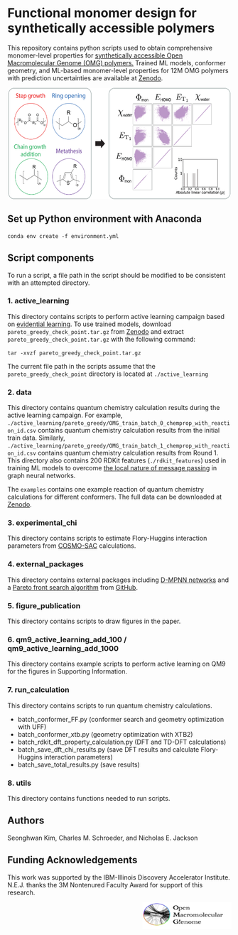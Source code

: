 # Functional monomer design for synthetically accessible polymers

This repository contains python scripts used to obtain comprehensive monomer-level properties for [synthetically accessible Open Macromolecular Genome (OMG) polymers.](https://pubs.acs.org/doi/10.1021/acspolymersau.3c00003) 
Trained ML models, conformer geometry, and ML-based monomer-level properties for 12M OMG polymers with prediction 
uncertainties are available at [Zenodo](https://zenodo.org/records/13863778).

<p align="center">
<img src="https://github.com/TheJacksonLab/OMG_PhysicalProperties/blob/main/figure_publication/TOC.png" width="500" height="250">
</p>

## Set up Python environment with Anaconda 
```
conda env create -f environment.yml
```

## Script components
To run a script, a file path in the script should be modified to be consistent with an attempted directory.

### 1. active_learning
This directory contains scripts to perform active learning campaign based on [evidential learning](https://proceedings.neurips.cc/paper/2020/hash/aab085461de182608ee9f607f3f7d18f-Abstract.html). 
To use trained models, download `pareto_greedy_check_point.tar.gz` from [Zenodo](https://zenodo.org/records/13863778) and extract `pareto_greedy_check_point.tar.gz` with the following command:
```
tar -xvzf pareto_greedy_check_point.tar.gz
```
The current file path in the scripts assume that the `pareto_greedy_check_point` directory is located at `./active_learning` 

### 2. data
This directory contains quantum chemistry calculation results during the active learning campaign. 
For example, `./active_learning/pareto_greedy/OMG_train_batch_0_chemprop_with_reaction_id.csv` contains quantum chemistry calculation results from the initial train data. 
Similarly, `./active_learning/pareto_greedy/OMG_train_batch_1_chemprop_with_reaction_id.csv` contains quantum chemistry calculation results from Round 1. 
This directory also contains 200 RDKit features (`./rdkit_features`) used in training ML models to overcome [the local nature of message passing](https://pubs.acs.org/doi/10.1021/acs.jcim.9b00237) in graph neural networks.  

The `examples` contains one example reaction of quantum chemistry calculations for different conformers.
The full data can be downloaded at [Zenodo](https://zenodo.org/records/13863778).

### 3. experimental_chi
This directory contains scripts to estimate Flory-Huggins interaction parameters from [COSMO-SAC](https://pubs.acs.org/doi/10.1021/ie001047w) calculations.

### 4. external_packages
This directory contains external packages including [D-MPNN networks](https://pubs.acs.org/doi/10.1021/acscentsci.1c00546) and a [Pareto front search algorithm](https://link.springer.com/chapter/10.1007/978-3-319-10762-2_52) from [GitHub](https://github.com/KernelA/nds-py).

### 5. figure_publication 
This directory contains scripts to draw figures in the paper.

### 6. qm9_active_learning_add_100 / qm9_active_learning_add_1000
This directory contains example scripts to perform active learning on QM9 for the figures in Supporting Information.

### 7. run_calculation
This directory contains scripts to run quantum chemistry calculations.
  - batch_conformer_FF.py (conformer search and geometry optimization with UFF)
  - batch_conformer_xtb.py (geometry optimization with XTB2)
  - batch_rdkit_dft_property_calculation.py (DFT and TD-DFT calculations)
  - batch_save_dft_chi_results.py (save DFT results and calculate Flory-Huggins interaction parameters)
  - batch_save_total_results.py  (save results)

### 8. utils
This directory contains functions needed to run scripts. 

## Authors
Seonghwan Kim, Charles M. Schroeder, and Nicholas E. Jackson

## Funding Acknowledgements
This work was supported by the IBM-Illinois Discovery Accelerator Institute. N.E.J. thanks the 3M Nontenured Faculty Award for support of this research.  

<p align="right">
<img src="https://github.com/TheJacksonLab/OMG_PhysicalProperties/blob/main/figure_publication/OMG.png" width="200" height="60"> 
</p>